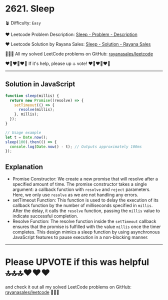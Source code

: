 # 2621. Sleep

🪴 Difficulty: `Easy`

❤️ Leetcode Problem Description: [Sleep - Problem - Description](https://leetcode.com/problems/sleep/description/)

❤️ Leetcode Solution by Rayana Sales: [Sleep - Solution - Rayana Sales](https://leetcode.com/problems/sleep/solutions/5733894/the-easiest-solution-simple-to-understand-javascript-solution/)

💁🏻‍♀️ All my solved LeetCode problems on GitHub: [rayanasales/leetcode](https://github.com/rayanasales/leetcode)

❤️‍🔥❤️‍🔥❤️‍🔥 If it's help, please up 🔝 vote! ❤️‍🔥❤️‍🔥❤️‍🔥

---

## Solution in JavaScript

```javascript
function sleep(millis) {
  return new Promise((resolve) => {
    setTimeout(() => {
      resolve(millis);
    }, millis);
  });
}

// Usage example
let t = Date.now();
sleep(100).then(() => {
  console.log(Date.now() - t); // Outputs approximately 100ms
});
```

## Explanation

- Promise Constructor: We create a new promise that will resolve after a specified amount of time. The promise constructor takes a single argument: a callback function with `resolve` and `reject` parameters. Here, we only use `resolve` as we are not handling any errors.
- setTimeout Function: This function is used to delay the execution of its callback function by the number of milliseconds specified in `millis`. After the delay, it calls the `resolve` function, passing the `millis` value to indicate successful completion.
- Resolve Function: The resolve function inside the `setTimeout` callback ensures that the promise is fulfilled with the value `millis` once the timer completes. This design mimics a sleep function by using asynchronous JavaScript features to pause execution in a non-blocking manner.

---

# Please UPVOTE if this was helpful 🔝🔝🔝❤️❤️❤️

and check it out all my solved LeetCode problems on GitHub: [rayanasales/leetcode](https://github.com/rayanasales/leetcode) 🤙😚🤘
